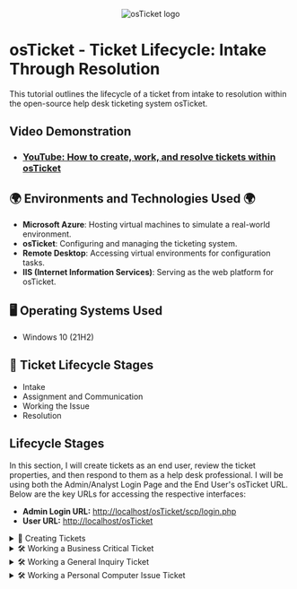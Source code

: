 <p align="center">
<img src="https://i.imgur.com/Clzj7Xs.png" alt="osTicket logo"/>
</p>

<h1>osTicket - Ticket Lifecycle: Intake Through Resolution</h1>
This tutorial outlines the lifecycle of a ticket from intake to resolution within the open-source help desk ticketing system osTicket.<br />


<h2>Video Demonstration</h2>

- ### [YouTube: How to create, work, and resolve tickets within osTicket](https://www.youtube.com)

<h2>🌍 Environments and Technologies Used 🌍</h2>

- **Microsoft Azure**: Hosting virtual machines to simulate a real-world environment.
- **osTicket**: Configuring and managing the ticketing system.
- **Remote Desktop**: Accessing virtual environments for configuration tasks.
- **IIS (Internet Information Services)**: Serving as the web platform for osTicket.

<h2>🖥️ Operating Systems Used </h2>

- Windows 10</b> (21H2)

<h2>🔄 Ticket Lifecycle Stages</h2>

- Intake
- Assignment and Communication
- Working the Issue
- Resolution

<h2>Lifecycle Stages</h2>

<p>In this section, I will create tickets as an end user, review the ticket properties, and then respond to them as a help desk professional. I will be using both the Admin/Analyst Login Page and the End User's osTicket URL. Below are the key URLs for accessing the respective interfaces:</p>

<ul>
  <li><strong>Admin Login URL:</strong> <a href="http://localhost/osTicket/scp/login.php" target="_blank">http://localhost/osTicket/scp/login.php</a></li>
  <li><strong>User URL:</strong> <a href="http://localhost/osTicket" target="_blank">http://localhost/osTicket</a></li>
</ul>


<!--<p><strong>⬇️ Click to Expand ⬇️</strong></p>-->

<details>
  <summary>📝 Creating Tickets</summary>

- Navigate to the Support Center URL: http://localhost/osTicket, and click `Open a New Ticket`

  ![2025-01-07 15_45_22-48 211 167 121 - Remote Desktop Connection](https://github.com/user-attachments/assets/772ba996-bc85-46b9-b448-4c561cc27947)

- I’ll create three tickets, entering the user’s information and detailing the issues they’re experiencing. For each ticket, I’ll select the appropriate help topic, provide a concise issue summary, add additional details, and then click `Create Ticket`.

  ![2025-01-07 16_03_29-48 211 167 121 - Remote Desktop Connection](https://github.com/user-attachments/assets/37993a64-3d9e-4df0-8dca-6e7e863de04a)

   ![2025-01-07 18_23_19-48 211 167 121 - Remote Desktop Connection](https://github.com/user-attachments/assets/48e94d42-2787-4a74-b157-9a4c5b42c6e6)

   ![2025-01-07 18_35_02-48 211 167 121 - Remote Desktop Connection](https://github.com/user-attachments/assets/eada8d79-0042-4810-a2c5-afea85ac9dde)

</details>


<details>
  <summary>🛠️ Working a Business Critical Ticket</summary>

- I'll log in as Help Desk agent Jane.

  ![2025-01-07 16_34_46-48 211 167 121 - Remote Desktop Connection](https://github.com/user-attachments/assets/e91108a1-ab6c-4682-930e-1db51f8b27c7)

- On the dashboard, I'll click `Tickets` to view all the tickets I just created.

 ![2025-01-07 18_37_53-48 211 167 121 - Remote Desktop Connection](https://github.com/user-attachments/assets/983100a7-2a2e-4953-b2bb-88f1474e9737)

- I'll begin with the oldest ticket and work my way to the newest. Starting with the online banking ticket, I'll open it and review its `Priority`, `Department`, `SLA`, and `Assigned To` details.

  ![2025-01-07 18_42_32-48 211 167 121 - Remote Desktop Connection](https://github.com/user-attachments/assets/0556fd27-0301-4d25-b01e-1f1d0e4601ac)

- The online banking system seems to be completely down, so I'll set the priority to `Emergency`. To do this, click `Normal` and change it to `Emergency`, then click `Update`.

  ![2025-01-07 19_12_05-48 211 167 121 - Remote Desktop Connection](https://github.com/user-attachments/assets/bfac5371-65cf-4537-abeb-1102192258dc)
  ![2025-01-07 19_13_29-48 211 167 121 - Remote Desktop Connection](https://github.com/user-attachments/assets/6bfdf75d-bfc6-4bc1-9685-b541a0c938b0)

- Next, I'll set the SLA. To do this, click `Default SLA`.

  ![2025-01-07 19_41_23-48 211 167 121 - Remote Desktop Connection](https://github.com/user-attachments/assets/35abe897-6751-49ff-92a5-cb7c538fd068)

- Since this is a critical issue and needs to be resolved as soon as possible, I'll select `Sev-A`, add a note, then click `Update`

  ![2025-01-07 19_56_18-48 211 167 121 - Remote Desktop Connection](https://github.com/user-attachments/assets/25c24da8-5c97-4152-8c9d-c9ef113a4124)

- I'll change the help topic to reflect a critical issue. Click `Report a Problem`, change it to `Business Critical Outage`, add a note, then click `Update`.

  ![2025-01-07 19_59_42-48 211 167 121 - Remote Desktop Connection](https://github.com/user-attachments/assets/a2109d98-3b89-45b9-b172-bf096cb113d3)
  ![2025-01-07 20_01_07-48 211 167 121 - Remote Desktop Connection](https://github.com/user-attachments/assets/ac379d45-14ae-4e1c-b8ff-df45280565af)

- Now I'll assign the ticket to the appropriate online banking team, I'll click `Unassigned`, select `Online Banking`, then click `Assign`.

  ![2025-01-07 20_04_38-48 211 167 121 - Remote Desktop Connection](https://github.com/user-attachments/assets/2fbe0165-4800-465c-93aa-76aa48c06607)
  ![2025-01-07 20_07_05-48 211 167 121 - Remote Desktop Connection](https://github.com/user-attachments/assets/bf1f25c2-ee5a-49c8-b31d-679cbc0e3e16)

- I'll log out and work the ticket as `John` now.

  ![2025-01-07 22_42_47-48 211 167 121 - Remote Desktop Connection](https://github.com/user-attachments/assets/ed95187b-18ec-42d0-a76e-b5ab43a9c8eb)

- I'll click the ticket, and assign it to `John Smith`, then click `Assign`.

  ![2025-01-07 22_44_49-48 211 167 121 - Remote Desktop Connection](https://github.com/user-attachments/assets/418dd717-5378-4782-a014-e78db292c819)

  ![2025-01-07 22_45_27-48 211 167 121 - Remote Desktop Connection](https://github.com/user-attachments/assets/f323fb91-7e8e-483b-9181-5ae04ca98a68)

- Next, I'll respond to Sarah, reassuring them that we're actively investigating the outage issue.

  ![2025-01-07 22_52_43-48 211 167 121 - Remote Desktop Connection](https://github.com/user-attachments/assets/93b72fc2-b99b-4b70-8694-14f54105839e)

- Finally, if a solution is found, I'll update Sarah on our findings, and close the ticket.

  ![2025-01-07 22_58_56-48 211 167 121 - Remote Desktop Connection](https://github.com/user-attachments/assets/5d9b730d-f618-4347-9961-19c42f95e528)

- To resolve the ticket, I'll find `Status` then click `Open`, change it to `Resolved`, then click `Close`

  ![2025-01-07 23_01_39-48 211 167 121 - Remote Desktop Connection](https://github.com/user-attachments/assets/78c4bf85-db15-489b-8459-c62a9b525266)
  ![2025-01-07 23_03_40-48 211 167 121 - Remote Desktop Connection](https://github.com/user-attachments/assets/bdbeb30a-cc3b-43c4-8b0d-0cd1a727d767)

</details>

<details>
  <summary>🛠️ Working a General Inquiry Ticket</summary>

- I'll log in as Help Desk Agent Jane, and work on the ticket from the accounting department.

  ![2025-01-07 23_26_13-48 211 167 121 - Remote Desktop Connection](https://github.com/user-attachments/assets/d5d723de-b9c4-4eec-8cd7-6e785aa05707)

- I'll open and examine the ticket. It looks like the accounting department is having issues with Adobe.

  ![2025-01-07 23_29_16-48 211 167 121 - Remote Desktop Connection](https://github.com/user-attachments/assets/7419ac2c-4585-4e07-b293-9d0761ebe89f)

- After talking with Karen on the phone, it was determined that only two people in accounting are having issues. Since this issue is not business-critical, I'll set the SLA to `Sev-C`, and add our conversation to the notes.

  ![2025-01-07 23_35_33-48 211 167 121 - Remote Desktop Connection](https://github.com/user-attachments/assets/93174951-e3ac-46ce-8a7d-4e07aa637537)

- Now I'll assign the ticket to myself, I'll click `Unassigned`, select `Jane Doe`, then click `Assign`.

  ![2025-01-07 23_38_24-48 211 167 121 - Remote Desktop Connection](https://github.com/user-attachments/assets/91355feb-294e-40cb-b097-b7361436b0a5)

- I'll go ahead and post a reply.

  ![2025-01-07 23_41_12-48 211 167 121 - Remote Desktop Connection](https://github.com/user-attachments/assets/f933c242-3c40-4b4c-829d-510cd13df626)

- A system restart fixed the issue, so I'll post a reply, and close out the ticket.

  ![2025-01-07 23_43_52-48 211 167 121 - Remote Desktop Connection](https://github.com/user-attachments/assets/b93fb597-9663-405a-b4bf-54e3b9b247d0)
  ![2025-01-07 23_49_40-48 211 167 121 - Remote Desktop Connection](https://github.com/user-attachments/assets/a5d9880a-1068-4d87-8d4e-871dc288ba55)

</details>

<details>
  <summary>🛠️ Working a Personal Computer Issue Ticket</summary>



</details>
